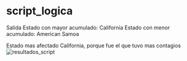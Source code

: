 # script_logica
Salida
Estado con mayor acumulado: California
Estado con menor acumulado: American Samoa

Estado mas afectado California, porque fue el que tuvo mas contagios 
![resultados_script](https://user-images.githubusercontent.com/81586887/171807790-3a2fb966-81d1-4c98-9ba3-87b186cf7d38.jpeg)


